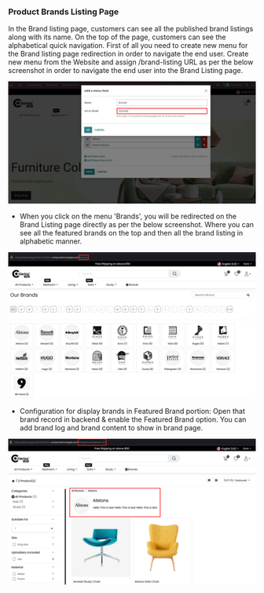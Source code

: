 
### Product Brands Listing Page



In the Brand listing page, customers can see all the published brand listings along with its name. On the top of the page, customers can see the alphabetical quick navigation. First of all you need to create new menu for the Brand listing page redirection in order to navigate the end user. Create new menu from the Website and assign /brand-listing URL as per the below screenshot in order to navigate the end user into the Brand Listing page.


![](./images/39-1.jpg)


* When you click on the menu 'Brands', you will be redirected on the Brand Listing page directly as per the below screenshot. Where you can see all the featured brands on the top and then all the brand listing in alphabetic manner.


![](./images/39-2.png)


* Configuration for display brands in Featured Brand portion: Open that brand record in backend & enable the Featured Brand option. You can add brand log and brand content to show in brand page.


![](./images/39-3.png)


 



